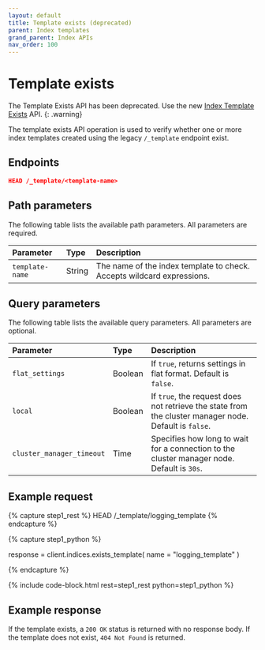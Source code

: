 ```yaml
---
layout: default
title: Template exists (deprecated)
parent: Index templates
grand_parent: Index APIs
nav_order: 100
---
```


# Template exists

The Template Exists API has been deprecated. Use the new [Index Template Exists]({{site.url}}{{site.baseurl}}/api-reference/index-apis/index-template-exists/) API.
{: .warning}

The template exists API operation is used to verify whether one or more index templates created using the legacy `/_template` endpoint exist.

## Endpoints

```json
HEAD /_template/<template-name>
```

## Path parameters

The following table lists the available path parameters. All parameters are required.

| Parameter       | Type   | Description                                                                      |
| :-------------- | :----- | :------------------------------------------------------------------------------- |
| `template-name` | String | The name of the index template to check. Accepts wildcard expressions.               |

## Query parameters

The following table lists the available query parameters. All parameters are optional.

| Parameter                  | Type    | Description                                                                                          |
| :------------------------- | :------ | :--------------------------------------------------------------------------------------------------- |
| `flat_settings`            | Boolean | If `true`, returns settings in flat format. Default is `false`.                                       |
| `local`                    | Boolean | If `true`, the request does not retrieve the state from the cluster manager node. Default is `false`. |
| `cluster_manager_timeout` | Time    | Specifies how long to wait for a connection to the cluster manager node. Default is `30s`.           |

## Example request

<!-- spec_insert_start
component: example_code
rest: HEAD /_template/logging_template
-->
{% capture step1_rest %}
HEAD /_template/logging_template
{% endcapture %}

{% capture step1_python %}


response = client.indices.exists_template(
  name = "logging_template"
)

{% endcapture %}

{% include code-block.html
    rest=step1_rest
    python=step1_python %}
<!-- spec_insert_end -->

## Example response

If the template exists, a `200 OK` status is returned with no response body. If the template does not exist, `404 Not Found` is returned.

